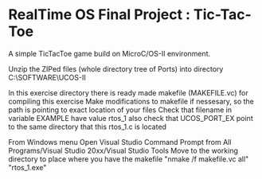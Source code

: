 # RealTime OS Final Project : Tic-Tac-Toe

A simple TicTacToe game build on MicroC/OS-II environment.

Unzip the ZIPed files (whole directory tree of Ports) into directory C:\SOFTWARE\UCOS-II

In this exercise directory there is ready made makefile (MAKEFILE.vc) for compiling this exercise
Make modifications to makefile if nessesary, so the path is pointing to exact location of your files
Check that filename in variable EXAMPLE have value rtos_1 also check that UCOS_PORT_EX point to the same directory that this rtos_1.c is located

From Windows menu Open Visual Studio Command Prompt from All Programs/Visual Studio 20xx/Visual Studio Tools
Move to the working directory to place where you have the makefile
"nmake /f makefile.vc all"
"rtos_1.exe"
